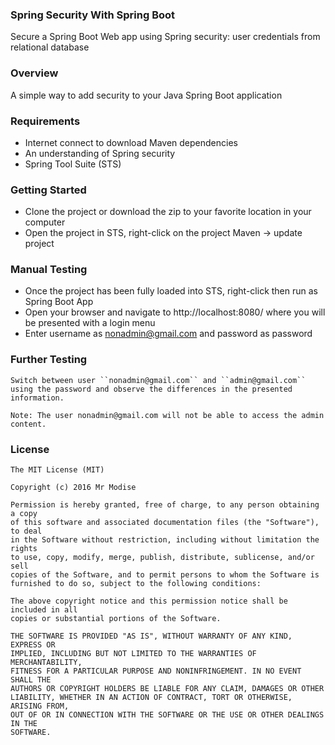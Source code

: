 ### Spring Security With Spring Boot
Secure a Spring Boot Web app using Spring security: user credentials from relational database

### Overview
A simple way to add security to your Java Spring Boot application

### Requirements
- Internet connect to download Maven dependencies
- An understanding of Spring security
- Spring Tool Suite (STS)


### Getting Started
- Clone the project or download the zip to your favorite location in your computer
- Open the project in STS, right-click on the project Maven -> update project

### Manual Testing
- Once the project has been fully loaded into STS, right-click then run as Spring Boot App
- Open your browser and navigate to http://localhost:8080/ where you will be presented with a login menu
- Enter username as nonadmin@gmail.com and password as password


### Further Testing
```
Switch between user ``nonadmin@gmail.com`` and ``admin@gmail.com`` using the password and observe the differences in the presented information.

Note: The user nonadmin@gmail.com will not be able to access the admin content.
```

### License
```
The MIT License (MIT)

Copyright (c) 2016 Mr Modise

Permission is hereby granted, free of charge, to any person obtaining a copy
of this software and associated documentation files (the "Software"), to deal
in the Software without restriction, including without limitation the rights
to use, copy, modify, merge, publish, distribute, sublicense, and/or sell
copies of the Software, and to permit persons to whom the Software is
furnished to do so, subject to the following conditions:

The above copyright notice and this permission notice shall be included in all
copies or substantial portions of the Software.

THE SOFTWARE IS PROVIDED "AS IS", WITHOUT WARRANTY OF ANY KIND, EXPRESS OR
IMPLIED, INCLUDING BUT NOT LIMITED TO THE WARRANTIES OF MERCHANTABILITY,
FITNESS FOR A PARTICULAR PURPOSE AND NONINFRINGEMENT. IN NO EVENT SHALL THE
AUTHORS OR COPYRIGHT HOLDERS BE LIABLE FOR ANY CLAIM, DAMAGES OR OTHER
LIABILITY, WHETHER IN AN ACTION OF CONTRACT, TORT OR OTHERWISE, ARISING FROM,
OUT OF OR IN CONNECTION WITH THE SOFTWARE OR THE USE OR OTHER DEALINGS IN THE
SOFTWARE.
```
